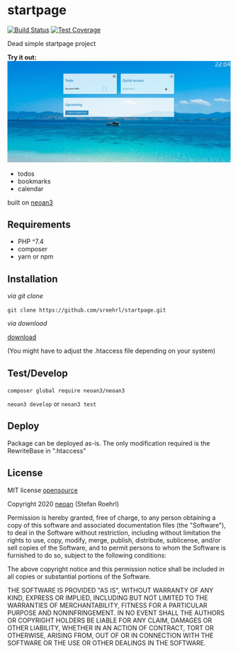 # startpage
[![Build Status](https://travis-ci.com/sroehrl/startpage.svg?branch=master)](https://travis-ci.com/sroehrl/startpage)
[![Test Coverage](https://api.codeclimate.com/v1/badges/e39259dfb6b99a75c236/test_coverage)](https://codeclimate.com/github/sroehrl/startpage/test_coverage)

Dead simple startpage project 

**Try it out:**
[![img](./asset/Capture.PNG)](https://boot-me-up.herokuapp.com)

- todos
- bookmarks
- calendar

built on [neoan3](http://neoan3.rocks/getting-started/) 

## Requirements

- PHP ^7.4 
- composer
- yarn or npm


## Installation


_via git clone_

`git clone https://github.com/sroehrl/startpage.git`

_via download_

[download](https://github.com/sroehrl/startpage/archive/master.zip)

(You might have to adjust the .htaccess file depending on your system)


## Test/Develop

`composer global require neoan3/neoan3`

`neoan3 develop` or `neoan3 test`

## Deploy

Package can be deployed as-is. The only modification required is the RewriteBase in ".htaccess"

## License

MIT license [opensource](https://opensource.org/licenses/MIT)

Copyright 2020 [neoan](http://neoan.us) (Stefan Roehrl) 

Permission is hereby granted, free of charge, to any person obtaining a copy of this software and associated documentation files (the "Software"), to deal in the Software without restriction, including without limitation the rights to use, copy, modify, merge, publish, distribute, sublicense, and/or sell copies of the Software, and to permit persons to whom the Software is furnished to do so, subject to the following conditions:

The above copyright notice and this permission notice shall be included in all copies or substantial portions of the Software.

THE SOFTWARE IS PROVIDED "AS IS", WITHOUT WARRANTY OF ANY KIND, EXPRESS OR IMPLIED, INCLUDING BUT NOT LIMITED TO THE WARRANTIES OF MERCHANTABILITY, FITNESS FOR A PARTICULAR PURPOSE AND NONINFRINGEMENT. IN NO EVENT SHALL THE AUTHORS OR COPYRIGHT HOLDERS BE LIABLE FOR ANY CLAIM, DAMAGES OR OTHER LIABILITY, WHETHER IN AN ACTION OF CONTRACT, TORT OR OTHERWISE, ARISING FROM, OUT OF OR IN CONNECTION WITH THE SOFTWARE OR THE USE OR OTHER DEALINGS IN THE SOFTWARE.


